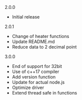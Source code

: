 2.0.0
- Initial release

2.0.1
- Change of heater functions
- Update README.md
- Reduce data to 2 decimal point

3.0.0
- End of support for 32bit
- Use of c++17 compiler
- Add version function
- Update for actual node.js
- Optimize driver
- Extend thread safe in functions
